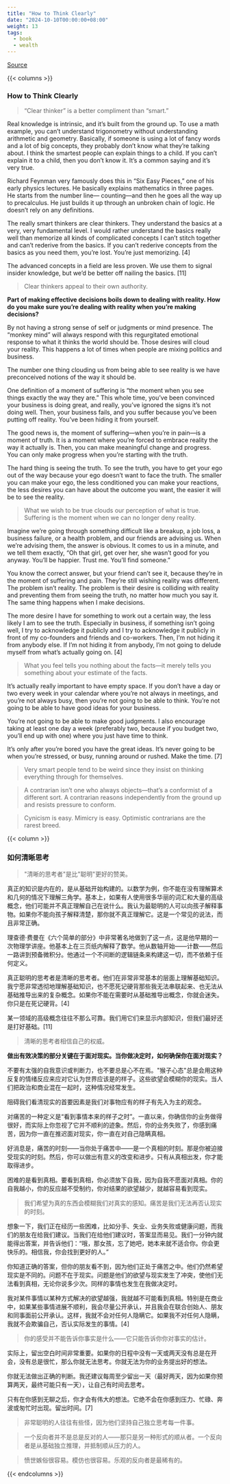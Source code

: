 ```yaml
---
title: "How to Think Clearly"
date: "2024-10-10T00:00:00+08:00"
weight: 13
tags:
  - book
  - wealth
---
```


[Source](https://www.navalmanack.com/almanack-of-naval-ravikant/how-to-think-clearly)

{{< columns >}}

### How to Think Clearly

> “Clear thinker” is a better compliment than “smart.”

Real knowledge is intrinsic, and it’s built from the ground up. To use a math example, you can’t understand trigonometry without understanding arithmetic and geometry. Basically, if someone is using a lot of fancy words and a lot of big concepts, they probably don’t know what they’re talking about. I think the smartest people can explain things to a child. If you can’t explain it to a child, then you don’t know it. It’s a common saying and it’s very true.

Richard Feynman very famously does this in “Six Easy Pieces,” one of his early physics lectures. He basically explains mathematics in three pages. He starts from the number line— counting—and then he goes all the way up to precalculus. He just builds it up through an unbroken chain of logic. He doesn’t rely on any definitions.

The really smart thinkers are clear thinkers. They understand the basics at a very, very fundamental level. I would rather understand the basics really well than memorize all kinds of complicated concepts I can’t stitch together and can’t rederive from the basics. If you can’t rederive concepts from the basics as you need them, you’re lost. You’re just memorizing. [4]

The advanced concepts in a field are less proven. We use them to signal insider knowledge, but we’d be better off nailing the basics. [11]

> Clear thinkers appeal to their own authority.

**Part of making effective decisions boils down to dealing with reality. How do you make sure you’re dealing with reality when you’re making decisions?**

By not having a strong sense of self or judgments or mind presence. The “monkey mind” will always respond with this regurgitated emotional response to what it thinks the world should be. Those desires will cloud your reality. This happens a lot of times when people are mixing politics and business.

The number one thing clouding us from being able to see reality is we have preconceived notions of the way it should be.

One definition of a moment of suffering is “the moment when you see things exactly the way they are.” This whole time, you’ve been convinced your business is doing great, and really, you’ve ignored the signs it’s not doing well. Then, your business fails, and you suffer because you’ve been putting off reality. You’ve been hiding it from yourself.

The good news is, the moment of suffering—when you’re in pain—is a moment of truth. It is a moment where you’re forced to embrace reality the way it actually is. Then, you can make meaningful change and progress. You can only make progress when you’re starting with the truth.

The hard thing is seeing the truth. To see the truth, you have to get your ego out of the way because your ego doesn’t want to face the truth. The smaller you can make your ego, the less conditioned you can make your reactions, the less desires you can have about the outcome you want, the easier it will be to see the reality.

> What we wish to be true clouds our perception of what is true. Suffering is the moment when we can no longer deny reality.

Imagine we’re going through something difficult like a breakup, a job loss, a business failure, or a health problem, and our friends are advising us. When we’re advising them, the answer is obvious. It comes to us in a minute, and we tell them exactly, “Oh that girl, get over her, she wasn’t good for you anyway. You’ll be happier. Trust me. You’ll find someone.”

You know the correct answer, but your friend can’t see it, because they’re in the moment of suffering and pain. They’re still wishing reality was different. The problem isn’t reality. The problem is their desire is colliding with reality and preventing them from seeing the truth, no matter how much you say it. The same thing happens when I make decisions.

The more desire I have for something to work out a certain way, the less likely I am to see the truth. Especially in business, if something isn’t going well, I try to acknowledge it publicly and I try to acknowledge it publicly in front of my co-founders and friends and co-workers. Then, I’m not hiding it from anybody else. If I’m not hiding it from anybody, I’m not going to delude myself from what’s actually going on. [4]

> What you feel tells you nothing about the facts—it merely tells you something about your estimate of the facts.

It’s actually really important to have empty space. If you don’t have a day or two every week in your calendar where you’re not always in meetings, and you’re not always busy, then you’re not going to be able to think. You’re not going to be able to have good ideas for your business.

You’re not going to be able to make good judgments. I also encourage taking at least one day a week (preferably two, because if you budget two, you’ll end up with one) where you just have time to think.

It’s only after you’re bored you have the great ideas. It’s never going to be when you’re stressed, or busy, running around or rushed. Make the time. [7]

> Very smart people tend to be weird since they insist on thinking everything through for themselves.

> A contrarian isn’t one who always objects—that’s a conformist of a different sort. A contrarian reasons independently from the ground up and resists pressure to conform.

> Cynicism is easy. Mimicry is easy. Optimistic contrarians are the rarest breed.

{{< column >}}

### 如何清晰思考

> "清晰的思考者"是比"聪明"更好的赞美。

真正的知识是内在的，是从基础开始构建的。以数学为例，你不能在没有理解算术和几何的情况下理解三角学。基本上，如果有人使用很多华丽的词汇和大量的高级概念，他们可能并不真正理解自己在说什么。我认为最聪明的人可以向孩子解释事物。如果你不能向孩子解释清楚，那你就不真正理解它。这是一个常见的说法，而且非常正确。

理查德·费曼在《六个简单的部分》中非常著名地做到了这一点，这是他早期的一次物理学讲座。他基本上在三页纸内解释了数学。他从数轴开始——计数——然后一路讲到预备微积分。他通过一个不间断的逻辑链条来构建这一切，而不依赖于任何定义。

真正聪明的思考者是清晰的思考者。他们在非常非常基本的层面上理解基础知识。我宁愿非常透彻地理解基础知识，也不愿死记硬背那些我无法串联起来、也无法从基础推导出来的复杂概念。如果你不能在需要时从基础推导出概念，你就会迷失。你只是在死记硬背。[4]

某一领域的高级概念往往不那么可靠。我们用它们来显示内部知识，但我们最好还是打好基础。[11]

> 清晰的思考者相信自己的权威。

**做出有效决策的部分关键在于面对现实。当你做决定时，如何确保你在面对现实？**

不要有太强的自我意识或判断力，也不要总是心不在焉。"猴子心态"总是会用这种反复的情绪反应来应对它认为世界应该是的样子。这些欲望会模糊你的现实。当人们把政治和商业混在一起时，这种情况经常发生。

阻碍我们看清现实的首要因素是我们对事物应有的样子有先入为主的观念。

对痛苦的一种定义是“看到事情本来的样子之时”。一直以来，你确信你的业务做得很好，而实际上你忽视了它并不顺利的迹象。然后，你的业务失败了，你感到痛苦，因为你一直在推迟面对现实，你一直在对自己隐瞒真相。

好消息是，痛苦的时刻——当你处于痛苦中——是一个真相的时刻。那是你被迫接受现实的时刻。然后，你可以做出有意义的改变和进步。只有从真相出发，你才能取得进步。

困难的是看到真相。要看到真相，你必须放下自我，因为自我不愿面对真相。你的自我越小，你的反应越不受制约，你对结果的欲望越少，就越容易看到现实。

> 我们希望为真的东西会模糊我们对真实的感知。痛苦是我们无法再否认现实的时刻。

想象一下，我们正在经历一些困难，比如分手、失业、业务失败或健康问题，而我们的朋友在给我们建议。当我们在给他们建议时，答案显而易见。我们一分钟内就能得出答案，并告诉他们：“哦，那女孩，忘了她吧，她本来就不适合你。你会更快乐的。相信我，你会找到更好的人。”

你知道正确的答案，但你的朋友看不到，因为他们正处于痛苦之中。他们仍然希望现实是不同的。问题不在于现实。问题是他们的欲望与现实发生了冲突，使他们无法看到真相，无论你说多少次。同样的事情也发生在我做决定时。

我对某件事情以某种方式解决的欲望越强，我就越不可能看到真相。特别是在商业中，如果某些事情进展不顺利，我会尽量公开承认，并且我会在联合创始人、朋友和同事面前公开承认。这样，我就不会对任何人隐瞒它。如果我不对任何人隐瞒，我就不会欺骗自己，否认实际发生的事情。[4]

> 你的感受并不能告诉你事实是什么——它只能告诉你你对事实的估计。

实际上，留出空白时间非常重要。如果你的日程中没有一天或两天没有总是在开会，没有总是很忙，那么你就无法思考。你就无法为你的业务提出好的想法。

你就无法做出正确的判断。我还建议每周至少留出一天（最好两天，因为如果你预算两天，最终可能只有一天），让自己有时间去思考。

只有在你感到无聊之后，你才会有伟大的想法。它绝不会在你感到压力、忙碌、奔波或匆忙时出现。留出时间。[7]

> 非常聪明的人往往有些怪，因为他们坚持自己独立思考每一件事。

> 一个反向者并不是总是反对的人——那只是另一种形式的顺从者。一个反向者是从基础独立推理，并抵制顺从压力的人。

> 愤世嫉俗很容易。模仿也很容易。乐观的反向者是最稀有的。

{{< endcolumns >}}
